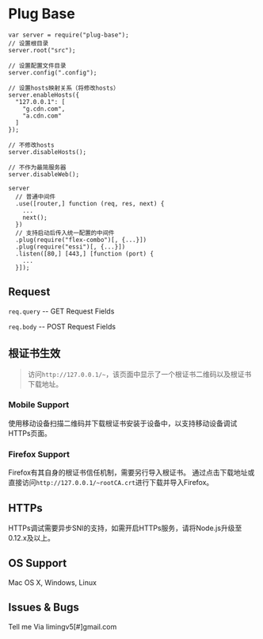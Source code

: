 # Plug Base

```
var server = require("plug-base");
// 设置根目录
server.root("src");

// 设置配置文件目录
server.config(".config");

// 设置hosts映射关系（将修改hosts）
server.enableHosts({
  "127.0.0.1": [
    "g.cdn.com",
    "a.cdn.com"
  ]
});

// 不修改hosts
server.disableHosts();

// 不作为最简服务器
server.disableWeb();

server
  // 普通中间件
  .use([router,] function (req, res, next) {
    ...
    next();
  })
  // 支持启动后传入统一配置的中间件
  .plug(require("flex-combo")[, {...}])
  .plug(require("essi")[, {...}])
  .listen([80,] [443,] [function (port) {
    ...
  }]);
```

## Request

`req.query` -- GET Request Fields

`req.body` -- POST Request Fields

## 根证书生效

> 访问`http://127.0.0.1/~`，该页面中显示了一个根证书二维码以及根证书下载地址。

### Mobile Support

使用移动设备扫描二维码并下载根证书安装于设备中，以支持移动设备调试HTTPs页面。

### Firefox Support

Firefox有其自身的根证书信任机制，需要另行导入根证书。
通过点击下载地址或直接访问`http://127.0.0.1/~rootCA.crt`进行下载并导入Firefox。

## HTTPs

HTTPs调试需要异步SNI的支持，如需开启HTTPs服务，请将Node.js升级至0.12.x及以上。

## OS Support

Mac OS X, Windows, Linux


## Issues & Bugs

Tell me Via limingv5[#]gmail.com